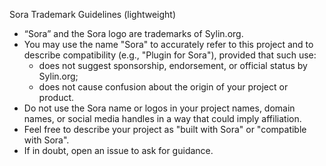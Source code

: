 Sora Trademark Guidelines (lightweight)

- “Sora” and the Sora logo are trademarks of Sylin.org.
- You may use the name "Sora" to accurately refer to this project and to describe compatibility (e.g., "Plugin for Sora"), provided that such use:
  - does not suggest sponsorship, endorsement, or official status by Sylin.org;
  - does not cause confusion about the origin of your project or product.
- Do not use the Sora name or logos in your project names, domain names, or social media handles in a way that could imply affiliation.
- Feel free to describe your project as "built with Sora" or "compatible with Sora".
- If in doubt, open an issue to ask for guidance.
